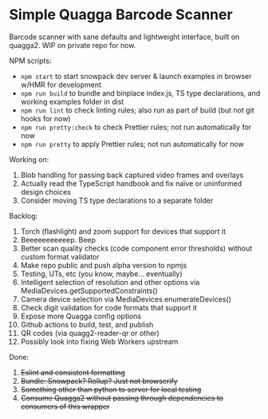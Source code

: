 # Simple Quagga Barcode Scanner

Barcode scanner with sane defaults and lightweight interface, built on quagga2. WIP on private repo for now.

NPM scripts:

- `npm start` to start snowpack dev server & launch examples in browser w/HMR for development
- `npm run build` to bundle and binplace index.js, TS type declarations, and working examples folder in dist
- `npm run lint` to check linting rules; also run as part of build (but not git hooks for now)
- `npm run pretty:check` to check Prettier rules; not run automatically for now
- `npm run pretty` to apply Prettier rules; not run automatically for now

Working on:

1. Blob handling for passing back captured video frames and overlays
1. Actually read the TypeScript handbook and fix na&#239;ve or uninformed design choices
1. Consider moving TS type declarations to a separate folder

Backlog:

1. Torch (flashlight) and zoom support for devices that support it
1. Beeeeeeeeeeep. Beep
1. Better scan quality checks (code component error thresholds) without custom format validator
1. Make repo public and push alpha version to npmjs
1. Testing, UTs, etc (you know, maybe... eventually)
1. Intelligent selection of resolution and other options via MediaDevices.getSupportedConstraints()
1. Camera device selection via MediaDevices.enumerateDevices()
1. Check digit validation for code formats that support it
1. Expose more Quagga config options
1. Github actions to build, test, and publish
1. QR codes (via quagg2-reader-qr or other)
1. Possibly look into fixing Web Workers upstream

Done:

1. ~~Eslint and consistent formatting~~
1. ~~Bundle: Snowpack? Rollup? Just not browserify~~
1. ~~Something other than python to server for local testing~~
1. ~~Consume Quagga2 without passing through dependencies to consumers of this wrapper~~
